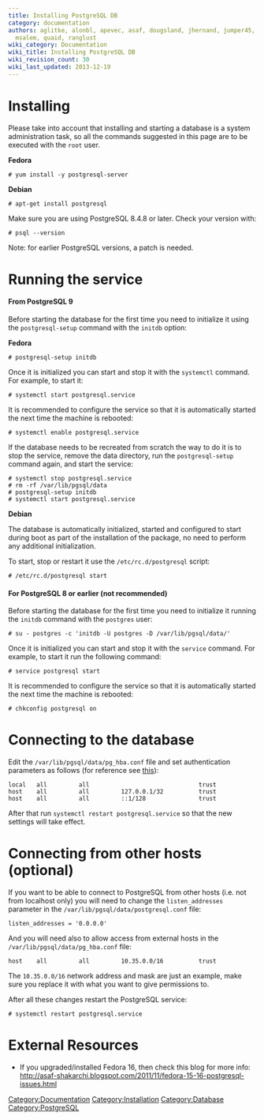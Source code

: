 ```yaml
---
title: Installing PostgreSQL DB
category: documentation
authors: aglitke, alonbl, apevec, asaf, dougsland, jhernand, jumper45, lpeer, moti,
  msalem, quaid, ranglust
wiki_category: Documentation
wiki_title: Installing PostgreSQL DB
wiki_revision_count: 30
wiki_last_updated: 2013-12-19
---
```


# Installing

Please take into account that installing and starting a database is a system administration task, so all the commands suggested in this page are to be executed with the `root` user.

**Fedora**

    # yum install -y postgresql-server

**Debian**

    # apt-get install postgresql

Make sure you are using PostgreSQL 8.4.8 or later. Check your version with:

    # psql --version

Note: for earlier PostgreSQL versions, a patch is needed.

# Running the service

#### From PostgreSQL 9

Before starting the database for the first time you need to initialize it using the `postgresql-setup` command with the `initdb` option:

**Fedora**

    # postgresql-setup initdb

Once it is initialized you can start and stop it with the `systemctl` command. For example, to start it:

    # systemctl start postgresql.service

It is recommended to configure the service so that it is automatically started the next time the machine is rebooted:

    # systemctl enable postgresql.service

If the database needs to be recreated from scratch the way to do it is to stop the service, remove the data directory, run the `postgresql-setup` command again, and start the service:

    # systemctl stop postgresql.service
    # rm -rf /var/lib/pgsql/data
    # postgresql-setup initdb
    # systemctl start postgresql.service

**Debian**

The database is automatically initialized, started and configured to start during boot as part of the installation of the package, no need to perform any additional initialization.

To start, stop or restart it use the `/etc/rc.d/postgresql` script:

    # /etc/rc.d/postgresql start

#### For PostgreSQL 8 or earlier (not recommended)

Before starting the database for the first time you need to initialize it running the `initdb` command with the `postgres` user:

    # su - postgres -c 'initdb -U postgres -D /var/lib/pgsql/data/'

Once it is initialized you can start and stop it with the `service` command. For example, to start it run the following command:

    # service postgresql start

It is recommended to configure the service so that it is automatically started the next time the machine is rebooted:

    # chkconfig postgresql on

# Connecting to the database

Edit the `/var/lib/pgsql/data/pg_hba.conf` file and set authentication parameters as follows (for reference see [this](http://www.postgresql.org/docs/9.2/interactive/auth-pg-hba-conf.html)):

    local   all         all                               trust
    host    all         all         127.0.0.1/32          trust
    host    all         all         ::1/128               trust

After that run `systemctl restart postgresql.service` so that the new settings will take effect.

# Connecting from other hosts (optional)

If you want to be able to connect to PostgreSQL from other hosts (i.e. not from localhost only) you will need to change the `listen_addresses` parameter in the `/var/lib/pgsql/data/postgresql.conf` file:

    listen_addresses = '0.0.0.0'

And you will need also to allow access from external hosts in the `/var/lib/pgsql/data/pg_hba.conf` file:

    host    all         all         10.35.0.0/16          trust

The `10.35.0.0/16` network address and mask are just an example, make sure you replace it with what you want to give permissions to.

After all these changes restart the PostgreSQL service:

    # systemctl restart postgresql.service

# External Resources

*   If you upgraded/installed Fedora 16, then check this blog for more info: <http://asaf-shakarchi.blogspot.com/2011/11/fedora-15-16-postgresql-issues.html>

<Category:Documentation> <Category:Installation> <Category:Database> <Category:PostgreSQL>

